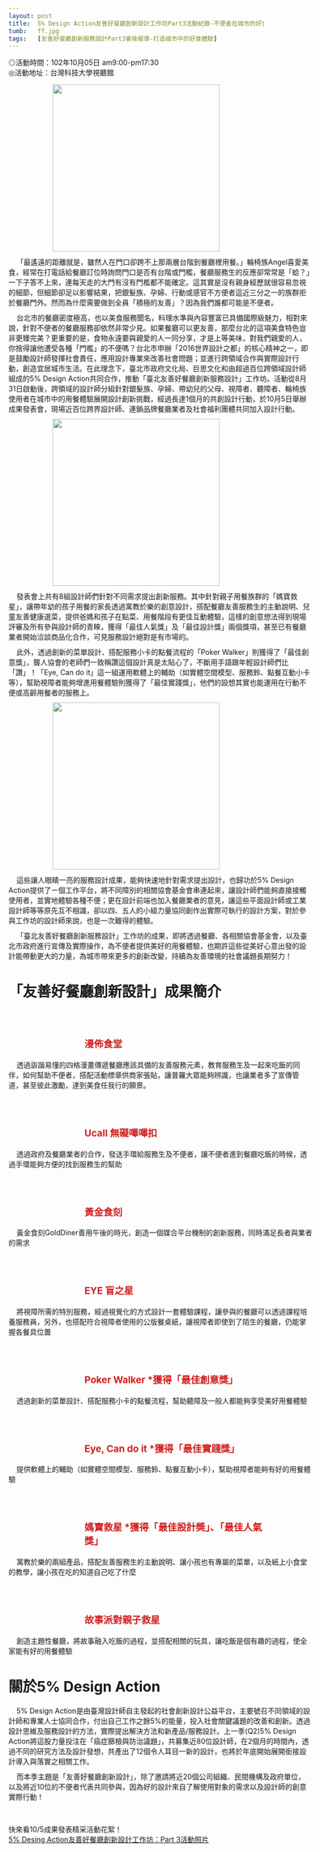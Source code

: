 ```yaml
---
layout: post
title:  5% Design Action友善好餐廳創新設計工作坊Part3活動紀錄-不便者在城市的好食體驗
tumb:   ff.jpg
tags:   [友善好餐廳創新服務設計Part3會後報導-打造城市中的好食體驗]
---
```

 
<style>
.singlepost-image {
	text-align: center;
}
.singlepost-image-img {
	max-width: 500px !important;
	height: 330px;
}
.singlepost-image-message {
	font-size: 10px;
}
.singlepost-titred {
	color: #d12020; 
	font-size: 14pt;
	font-weight: bold;
	margin-top: 70px;
	margin-left: 150px;
}
.singlepost-words {
	width: 600px;
	margin: 10px auto;
}
span.singlepost-words-time {
	width: 600px;
	margin-top: 0px;
}
/*.pageLargePic{
	width: 960px!important;
	height: auto;
}
.singlepost-h1{
	
}
*/
</style>
<p>
<span class="singlepost-words-time">◎活動時間：102年10月05日  am9:00-pm17:30</span><br />
<span class="singlepost-words-time">◎活動地址：台灣科技大學視聽館</span>
</p>

<div class="singlepost-image">
	<img class="singlepost-image-img pageLargePic" src="{{ site.url }}/images/f1.jpg" />
</div>
<p class="singlepost-words">
&nbsp;&nbsp;&nbsp;&nbsp;「最遙遠的距離就是，雖然人在門口卻跨不上那兩層台階到餐廳裡用餐。」輪椅族Angel喜愛美食，經常在打電話給餐廳訂位時詢問門口是否有台階或門檻，餐廳服務生的反應卻常常是「蛤？」一下子答不上來，連每天走的大門有沒有門檻都不能確定。這其實是沒有親身經歷就很容易忽視的細節，但細節卻足以影響結果，把銀髮族、孕婦、行動或感官不方便者這近三分之一的族群拒於餐廳門外。然而為什麼需要做到全員「積極的友善」？因為我們誰都可能是不便者。
</p>

<p class="singlepost-words">
&nbsp;&nbsp;&nbsp;&nbsp;台北市的餐廳密度極高，也以美食服務聞名，料理水準與內容豐富已具備國際級魅力，相對來說，針對不便者的餐廳服務卻依然非常少見。如果餐廳可以更友善，那麼台北的這項美食特色豈非更臻完美？更重要的是，食物永遠要與親愛的人一同分享，才是上等美味，對我們親愛的人，你捨得讓他遭受各種「門檻」的不便嗎？台北市申辦「2016世界設計之都」的核心精神之一，即是鼓勵設計師發揮社會責任，應用設計專業來改善社會問題；並進行跨領域合作與實際設計行動，創造宜居城市生活。在此理念下，臺北市政府文化局、巨思文化和由超過百位跨領域設計師組成的5% Design Action共同合作，推動「臺北友善好餐廳創新服務設計」工作坊。活動從8月31日啟動後，跨領域的設計師分組針對銀髮族、孕婦、帶幼兒的父母、視障者、聽障者、輪椅族使用者在城市中的用餐體驗展開設計創新挑戰，經過長達1個月的共創設計行動，於10月5日舉辦成果發表會，現場近百位跨界設計師、連鎖品牌餐廳業者及社會福利團體共同加入設計行動。
</p>

<div class="singlepost-image">
	<img class="singlepost-image-img" src="{{ site.url }}/images/f2.jpg" />
</div>

<p class="singlepost-words">
&nbsp;&nbsp;&nbsp;&nbsp;發表會上共有8組設計師們針對不同需求提出創新服務。其中針對親子用餐族群的「媽寶救星」，讓帶年幼的孩子用餐的家長透過寓教於樂的創意設計，搭配餐廳友善服務生的主動說明、兒童友善健康選菜，提供爸媽和孩子在點菜、用餐階段有更佳互動體驗，這樣的創意想法得到現場評審及所有參與設計師的青睞，獲得「最佳人氣獎」及「最佳設計獎」兩個獎項，甚至已有餐廳業者開始洽談商品化合作，可見服務設計絕對是有市場的。
</p>

<p class="singlepost-words">
&nbsp;&nbsp;&nbsp;&nbsp;此外，透過創新的菜單設計、搭配服務小卡的點餐流程的「Poker Walker」則獲得了「最佳創意獎」，聾人協會的老師們一致稱讚這個設計真是太貼心了，不斷用手語跟年輕設計師們比「讚」！「Eye, Can do it」這一組運用軟體上的輔助（如實體空間模型、服務鈴、點餐互動小卡等），幫助視障者能夠增進用餐體驗則獲得了「最佳實踐獎」，他們的設想其實也能運用在行動不便或高齡用餐者的服務上。
</p>
<div class="singlepost-image">
	<img class="singlepost-image-img" src="{{ site.url }}/images/f3.jpg" />
</div>
<p class="singlepost-words">
&nbsp;&nbsp;&nbsp;&nbsp;這些讓人眼睛一亮的服務設計成果，能夠快速地針對需求提出設計，也歸功於5% Design Action提供了ㄧ個工作平台，將不同障別的相關協會基金會串連起來，讓設計師們能夠直接接觸使用者，並實地體驗各種不便；更在設計前端也加入餐廳業者的意見，讓這些平面設計師或工業設計師等等原先互不相識，卻以四、五人的小組力量協同創作出實際可執行的設計方案，對於參與工作坊的設計師來說，也是一次難得的體驗。
</p>
<p class="singlepost-words">
&nbsp;&nbsp;&nbsp;&nbsp;「臺北友善好餐廳創新服務設計」工作坊的成果，即將透過餐廳、各相關協會基金會，以及臺北市政府進行宣傳及實際操作，為不便者提供美好的用餐體驗，也期許這些從美好心意出發的設計能帶動更大的力量，為城市帶來更多的創新改變，持續為友善環境的社會議題長期努力！
</p>
<h1 class="singlepost-h1">「友善好餐廳創新設計」成果簡介</h1>
<!--待加圖片-->
<p class="singlepost-titred">漫佈食堂</p>
<!--<div class="singlepost-image">
	<img class="singlepost-image-img" src="{{ site.url }}/images/e2.jpg" />
</div>-->
<p class="singlepost-words">
&nbsp;&nbsp;&nbsp;&nbsp;透過詼諧易懂的四格漫畫傳遞餐廳應該具備的友善服務元素，教育服務生及一起來吃飯的同伴，如何幫助不便者，搭配活動標章供商家張貼，讓普羅大眾能夠辨識，也讓業者多了宣傳管道，甚至彼此激勵，達到美食任我行的願景。
</p>
<p class="singlepost-titred">Ucall 無礙嗶嗶扣</p>
<p class="singlepost-words">
&nbsp;&nbsp;&nbsp;&nbsp;透過政府及餐廳業者的合作，發送手環給服務生及不便者，讓不便者進到餐廳吃飯的時候，透過手環能夠方便的找到服務生的幫助
</p>
<p class="singlepost-titred">黃金食刻</p>
<p class="singlepost-words">
&nbsp;&nbsp;&nbsp;&nbsp;黃金食刻GoldDiner善用午後的時光，創造一個媒合平台機制的創新服務，同時滿足長者與業者的需求
</p>
<p class="singlepost-titred">EYE 盲之星</p>
<p class="singlepost-words">
&nbsp;&nbsp;&nbsp;&nbsp;將視障所需的特別服務，經過視覺化的方式設計一套體驗課程，讓參與的餐廳可以透過課程培養服務員，另外，也搭配符合視障者使用的公版餐桌紙，讓視障者即使到了陌生的餐廳，仍能掌握各餐具位置
</p>
<p class="singlepost-titred">Poker Walker <span class="single-titred-underline">*獲得「最佳創意獎」</span></p>
<p class="singlepost-words">
&nbsp;&nbsp;&nbsp;&nbsp;透過創新的菜單設計、搭配服務小卡的點餐流程，幫助聽障及一般人都能夠享受美好用餐體驗
</p>
<p class="singlepost-titred">Eye, Can do it  <span class="single-titred-underline">*獲得「最佳實踐獎」</span></p>
<p class="singlepost-words">
&nbsp;&nbsp;&nbsp;&nbsp;提供軟體上的輔助（如實體空間模型、服務鈴、點餐互動小卡），幫助視障者能夠有好的用餐體驗
</p>
<p class="singlepost-titred">媽寶救星  <span class="single-titred-underline">*獲得「最佳設計奬」、「最佳人氣獎」</span></p>
<p class="singlepost-words">
&nbsp;&nbsp;&nbsp;&nbsp;寓教於樂的兩組產品，搭配友善服務生的主動說明、讓小孩也有專屬的菜單，以及紙上小食堂的教學，讓小孩在吃的知道自己吃了什麼
</p>
<p class="singlepost-titred">故事派對親子救星</p>
<p class="singlepost-words">
&nbsp;&nbsp;&nbsp;&nbsp;創造主題性餐廳，將故事融入吃飯的過程，並搭配相關的玩具，讓吃飯是個有趣的過程，使全家能有好的用餐體驗
</p>


<h1 class="singlepost-h1">關於5% Design Action</h1>
<p class="singlepost-words">
&nbsp;&nbsp;&nbsp;&nbsp;5% Design Action是由臺灣設計師自主發起的社會創新設計公益平台，主要號召不同領域的設計師和專業人士協同合作，付出自己工作之餘5%的能量，投入社會關鍵議題的改善和創新。透過設計思維及服務設計的方法，實際提出解決方法和新產品/服務設計。上一季(Q2)5% Design Action將這股力量投注在「癌症篩檢與防治議題」，共募集近80位設計師，在2個月的時間內，透過不同的研究方法及設計發想，共產出了12個令人耳目一新的設計，也將於年底開始展開銜接設計導入與落實之相關工作。
</p>
<p class="singlepost-words">
&nbsp;&nbsp;&nbsp;&nbsp;而本季主題是「友善好餐廳創新設計」，除了邀請將近20個公司組織、民間機構及政府單位，以及將近10位的不便者代表共同參與，因為好的設計來自了解使用對象的需求以及設計師的創意實際行動！
</p>
<br />
<br />
快來看10/5成果發表精采活動花絮！<br />
<a href="https://www.facebook.com/media/set/?set=a.521140604627852.1073741841.245232032218712&type=3&uploaded=3) ">5% Desing Action友善好餐廳創新設計工作坊：Part 3活動照片</a>


